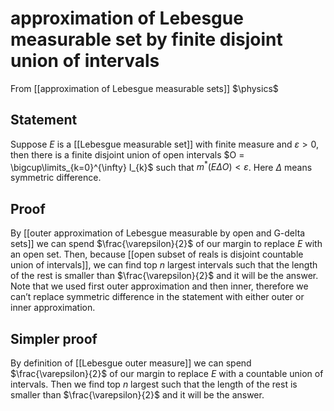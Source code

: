 # approximation of Lebesgue measurable set by finite disjoint union of intervals
From [[approximation of Lebesgue measurable sets]]
$\physics$
## Statement
Suppose $E$ is a [[Lebesgue measurable set]] with finite measure and $\varepsilon > 0$, then there is a finite disjoint union of open intervals $O = \bigcup\limits_{k=0}^{\infty} I_{k}$ such that $m^{*}(E \Delta O) < \varepsilon$. Here $\Delta$ means symmetric difference.

## Proof
By [[outer approximation of Lebesgue measurable by open and G-delta sets]] we can spend $\frac{\varepsilon}{2}$ of our margin to replace $E$ with an open set. Then, because [[open subset of reals is disjoint countable union of intervals]], we can find top $n$ largest intervals such that the length of the rest is smaller than $\frac{\varepsilon}{2}$ and it will be the answer. Note that we used first outer approximation and then inner, therefore we can’t replace symmetric difference in the statement with either outer or inner approximation.

## Simpler proof
By definition of [[Lebesgue outer measure]] we can spend $\frac{\varepsilon}{2}$ of our margin to replace $E$ with a countable union of intervals. Then we find top $n$ largest such that the length of the rest is smaller than $\frac{\varepsilon}{2}$ and it will be the answer. 